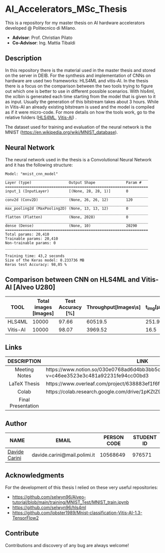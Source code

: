 # AI_Accelerators_MSc_Thesis
This is a repository for my master thesis on AI hardware accelerators developed @ Politecnico di Milano.

 * **Advisor**: Prof. Christian Pilato
 * **Co-Advisor**: Ing. Mattia Tibaldi
 
 
 
<!-- DESCRIPTION -->
## Description
In this repository there is the material used in the master thesis and stored on the server in DEIB. For the synthesis and implementation of CNNs on hardware are used two frameworks: HLS4ML and vitis-AI. In the thesis there is a focus on the comparison between the two tools trying to figure out which one is better to use in different possible scenarios. 
With hls4ml, the xclbin is generated each time starting from the model that is given to it as input. Usually the generation of this bitstream takes about 3 hours. While in Vitis-AI an already existing bitstream is used and the model is compiled as if it were micro-code. 
For more details on how the tools work, go to the relative folders (<a href="https://github.com/davidecarini/AI_Accelerators_MSc_Thesis/tree/main/HLS4ML">HLS4ML</a>, <a href="https://github.com/davidecarini/AI_Accelerators_MSc_Thesis/tree/main/Vitis-AI">Vitis-AI</a>) .

The dataset used for training and evaluation of the neural network is the MNIST (https://en.wikipedia.org/wiki/MNIST_database). 



<!-- MODEL --> 
## Neural Network
The neural network used in the thesis is a Convolutional Neural Network and it has the following structure: 
```
Model: "mnist_cnn_model"
_________________________________________________________________
Layer (type)                 Output Shape              Param #   
=================================================================
input_1 (InputLayer)         [(None, 28, 28, 1)]       0         
_________________________________________________________________
conv2d (Conv2D)              (None, 26, 26, 12)        120       
_________________________________________________________________
max_pooling2d (MaxPooling2D) (None, 13, 13, 12)        0         
_________________________________________________________________
flatten (Flatten)            (None, 2028)              0         
_________________________________________________________________
dense (Dense)                (None, 10)                20290     
=================================================================
Total params: 20,410
Trainable params: 20,410
Non-trainable params: 0
_________________________________________________________________

Training time: 43,2 seconds
Size of the Keras model: 0.233736 MB
Keras test Accuracy: 98,05 %
```


<!-- COMPARISON -->
## Comparison between CNN on HLS4ML and Vitis-AI [Alveo U280]

|TOOL              |Total images [Images] |Test Accuracy [\%]|Throughput[Images\s]|t<sub>img</sub>[&#956;s]|
|------------------|----------------------|-------------|--------------|------------------------|
|HLS4ML          | 10000     |97.66        |60519.5         |          251.92            |
|Vitis-AI        | 10000      |  98.07     |3969.52         |          16.5            |




<!-- LINKS -->
## Links
<table style="margin-left: auto; margin-right: auto">
<thead>
<tr><th>DESCRIPTION</th><th>LINK</th></tr>
</thead>
<tbody>
<tr><td align="center">Meeting Notes</td><td> https://www.notion.so/030e0768ad6d4bb3bb5c99557ac8c06a?v=c46ee3523e3c481a92231fe94cc00bd3 </td></tr>
<tr><td align="center">LaTeX Thesis</td><td>https://www.overleaf.com/project/638883ef1f6f113398139581</td></tr>
<tr><td align="center">Colab</td><td>https://colab.research.google.com/drive/1pKZtZ9_iotdf0YHwzCta6M2bcLMQDrCG</td></tr>
<tr><td align="center">Final Presentation</td><td></td></tr>
</tbody>
</table>




<!-- AUTHORS -->
## Author
<table style="margin-left: auto; margin-right: auto">
<thead>
<tr><th>NAME</th><th>EMAIL</th><th>PERSON CODE</th><th>STUDENT ID</th></tr>
</thead>
<tbody>
<tr><td><a href="https://github.com/davidecarini">Davide Carini<a/></td><td align="center">davide.carini@mail.polimi.it</td><td>10568649</td><td>976571</td></tr>
</tbody>
</table>



## Acknowledgments
For the development of this thesis I relied on these very useful repositories: 
* https://github.com/selwyn96/Alveo-tutorial/blob/main/training/MNIST_Test/MNIST_train.ipynb  
* https://github.com/selwyn96/hls4ml
* https://github.com/lobster1989/Mnist-classification-Vitis-AI-1.3-TensorFlow2



## Contribute
Contributions and discovery of any bug are always welcome!

